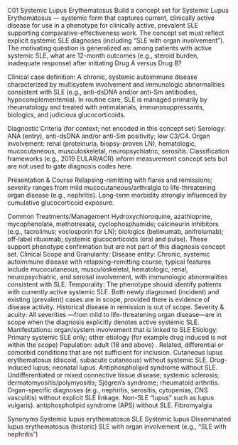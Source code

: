 C01 Systemic Lupus Erythematosus
Build a concept set for Systemic Lupus Erythematosus — systemic form that captures current, clinically active disease for use in a phenotype for clinically active, prevalent SLE supporting comparative-effectiveness work. The concept set must reflect explicit systemic SLE diagnoses (including “SLE with organ involvement”). The motivating question is generalized as: among patients with active systemic SLE, what are 12-month outcomes (e.g., steroid burden, inadequate response) after initiating Drug A versus Drug B?

Clinical case definition: A chronic, systemic autoimmune disease characterized by multisystem involvement and immunologic abnormalities consistent with SLE (e.g., anti-dsDNA and/or anti-Sm antibodies, hypocomplementemia). In routine care, SLE is managed primarily by rheumatology and treated with antimalarials, immunosuppressants, biologics, and judicious glucocorticoids.

Diagnostic Criteria (for context; not encoded in this concept set) Serology: ANA (entry), anti-dsDNA and/or anti-Sm positivity; low C3/C4. Organ involvement: renal (proteinuria, biopsy-proven LN), hematologic, mucocutaneous, musculoskeletal, neuropsychiatric, serositis. Classification frameworks (e.g., 2019 EULAR/ACR) inform measurement concept sets but are not used to gate diagnosis codes here.

Presentation & Course Relapsing-remitting with flares and remissions; severity ranges from mild mucocutaneous/arthralgia to life-threatening organ disease (e.g., nephritis). Long-term morbidity strongly influenced by cumulative glucocorticoid exposure.

Common Treatments/Management Hydroxychloroquine, azathioprine, mycophenolate, methotrexate, cyclophosphamide; calcineurin inhibitors (e.g., tacrolimus; voclosporin for LN); biologics (belimumab, anifrolumab); off-label rituximab; systemic glucocorticoids (oral and pulse). These support phenotype confirmation but are not part of this diagnosis concept set.
Clinical Scope and Granularity:
Disease entity: Chronic, systemic autoimmune disease with relapsing–remitting course; typical features include mucocutaneous, musculoskeletal, hematologic, renal, neuropsychiatric, and serosal involvement, with immunologic abnormalities consistent with SLE.
Temporality: The phenotype should identify patients with currently active systemic SLE. Both newly diagnosed (incident) and existing (prevalent) cases are in scope, provided there is evidence of disease activity. Historical disease in remission is out of scope.
Severity & acuity: All severities —from mild to life-threatening organ disease—are in scope when the diagnosis explicitly denotes active systemic SLE.
Manifestations: organ/system involvement that is linked to SLE
Etiology: Primary systemic SLE only; other etiology (for example drug induced is not within the scope)
Population: adult (18 and above) .
Related, differential or comorbid conditions that are not sufficient for inclusion.
Cutaneous lupus erythematosus (discoid, subacute cutaneous) without systemic SLE.
Drug-induced lupus; neonatal lupus.
Antiphospholipid syndrome without SLE.
Undifferentiated or mixed connective tissue disease; systemic sclerosis; dermatomyositis/polymyositis; Sjögren’s syndrome; rheumatoid arthritis.
Organ-specific diagnoses (e.g., nephritis, serositis, cytopenias, CNS vasculitis) without explicit SLE linkage.
Non-SLE “lupus” such as lupus vulgaris).
antiphospholipid syndrome (APS) without SLE.
Fibromyalgia

Synonyms
Systemic lupus erythematosus
SLE
Systemic lupus
Disseminated lupus erythematosus (historic)
SLE with organ involvement (e.g., “SLE with nephritis”)

